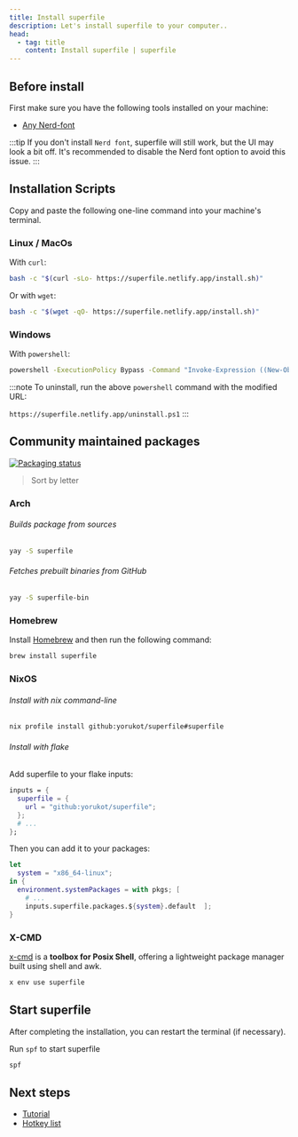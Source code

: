 ```yaml
---
title: Install superfile
description: Let's install superfile to your computer..
head:
  - tag: title
    content: Install superfile | superfile
---
```


## Before install

First make sure you have the following tools installed on your machine:

- [Any Nerd-font ](https://www.nerdfonts.com/font-downloads)

:::tip
If you don't install `Nerd font`, superfile will still work, but the UI may look a bit off. It's recommended to disable the Nerd font option to avoid this issue.
:::

## Installation Scripts

Copy and paste the following one-line command into your machine's terminal.

### Linux / MacOs

With `curl`:

```bash
bash -c "$(curl -sLo- https://superfile.netlify.app/install.sh)"
```

Or with `wget`:
```bash
bash -c "$(wget -qO- https://superfile.netlify.app/install.sh)"
```

### Windows

With `powershell`:

```bash
powershell -ExecutionPolicy Bypass -Command "Invoke-Expression ((New-Object System.Net.WebClient).DownloadString('https://superfile.netlify.app/install.ps1'))"
```
:::note
To uninstall, run the above `powershell` command with the modified URL:

`https://superfile.netlify.app/uninstall.ps1`
:::

## Community maintained packages

[![Packaging status](https://repology.org/badge/vertical-allrepos/superfile.svg)](https://repology.org/project/superfile/versions)

> Sort by letter

### Arch

###### Builds package from sources

```bash
yay -S superfile
```

###### Fetches prebuilt binaries from GitHub

```bash
yay -S superfile-bin
```

### Homebrew

Install [Homebrew](https://brew.sh/) and then run the following command:

```bash
brew install superfile
```

### NixOS

###### Install with nix command-line

```bash
nix profile install github:yorukot/superfile#superfile
```

###### Install with flake

Add superfile to your flake inputs:

```nix
inputs = {
  superfile = {
    url = "github:yorukot/superfile";
  };
  # ...
};
```

Then you can add it to your packages:

```nix
let
  system = "x86_64-linux";
in {
  environment.systemPackages = with pkgs; [
    # ...
    inputs.superfile.packages.${system}.default  ];
}
```

### X-CMD

[x-cmd](https://www.x-cmd.com/) is a **toolbox for Posix Shell**, offering a lightweight package manager built using shell and awk.
```sh
x env use superfile
```

## Start superfile

After completing the installation, you can restart the terminal (if necessary).

Run `spf` to start superfile

```bash
spf
```

## Next steps

- [Tutorial](/getting-started/tutorial)
- [Hotkey list](/list/hotkey-list)
